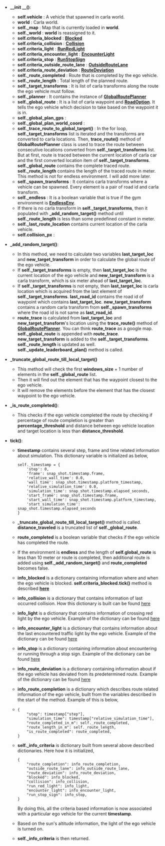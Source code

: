 

- **__init __()**:
  - **self.vehicle** : A vehicle that spawned in carla world.
  - **world** : Carla world.
  - **self._map** : Map that is currently loaded in **world**.
  - **self._world** : **world** is reassigned to it. 
  - **self.criteria_blocked** : [**Blocked**](criteria/blocked.py)
  - **self.criteria_collision** : [**Collision**](criteria/collision.py)
  - **self.criteria_light** : [**RunRedLight**](criteria/run_red_light.py)
  - **self.criteria_encounter_light** : [**EncounterLight**](criteria/encounter_light.py)
  - **self.criteria_stop** : [**RunStopSign**](criteria/run_stop_sign.py)
  - **self.criteria_outside_route_lane** : [**OutsideRouteLane**](criteria/outside_route_lane.py)
  - **self.criteria_route_deviation** : [**RouteDeviation**](criteria/route_deviation.py)
  - **self._route_completed** : Route that is completed by the ego vehicle.
  - **self._route_length** : Total length of the planned route.
  - **self._target_transforms** : It is list of carla transforms along the route the ego vehicle must follow.
  - **self._planner** : It contains the instance of [**GlobalRoutePlanner**](navigation/global_route_planner.py)
  - **self._global_route** : It is a list of carla waypoint and [**RoadOption**](./navigation/map_utils.py). It tells the ego vehicle which decision to take based on the waypoint it is in.
  - **self._global_plan_gps** :
  - **self._global_plan_world_coord** :
  - **self._trace_route_to_global_target()** : In the for loop, **self._target_transforms** list is iterated and the transforms are converted to carla locations. Then, **trace_route()** method of **GlobalRoutePlanner** class is used to trace the route between consecutive locations converted from **self._target_transforms** list. But at first, route is traced between the current location of carla car and the first converted location item of **self._target_transforms**. **self._global_route** contains the complete traced route. **self._route_length** contains the length of the traced route in meter. This method is not for endless environment. I will add more later.
  - **self._spawn_transforms** : It contains carla transforms where a vehicle can be spawned. Every element is a pair of road id and carla transform. 
  - **self._endless** : It is a boolean variable that is true if the gym environment is [**EndlessEnv**](../../../envs/suites/endless_env.py).
  - If there is no carla transform in **self._target_transforms**, then it populated with **_add_random_target()** method until **self._route_length** is less than some predefined constant in meter. 
  - **self._last_route_location** contains current location of the carla vehicle.
  - **self.collision_px** :
- **_add_random_target()**:
  - In this method, we need to calculate two variables **last_target_loc** and **new_target_transform** in order to calculate the global route of the ego vehicle. 
  - If **self._target_transforms** is empty, then **last_target_loc** is the current location of the ego vehicle and **new_target_transform** is a carla transform, which is six meter ahead of **last_target_loc**. 
  - If **self._target_transforms** is not empty, then **last_target_loc** is carla location which is acquired from the last element of **self._target_transforms**. **last_road_id** contains the road id of waypoint which contains **last_target_loc**. **new_target_transform** contains a random carla transform from **self._spawn_transforms** where the road id is not same as **last_road_id**. 
  - **route_trace** is calculated from **last_target_loc** and **new_target_transform**'s location using the **trace_route()** method of [**GlobalRoutePlanner**](navigation/global_route_planner.py). You can think **route_trace** as a google map. **self._global_route** is appended with **route_trace**. **new_target_transform** is added to the **self._target_transforms**. **self._route_length** is updated as well. **self._update_leaderboard_plan()** method is called. 
- **_truncate_global_route_till_local_target()**
  
  - This method will check the first **windows_size** + 1 number of elements in the **self._global_route** list.
  - Then it will find out the element that has the waypoint closest to the ego vehicle.
  - It will remove the elements before the element that has the closest waypoint to the ego vehicle.
- **_is_route_completed()**:
  
  -  This checks if the ego vehicle completed the route by checking if percentage of route completion is greater than **percentage_threshold** and distance between ego vehicle location and target location is less than **distance_threshold**.
- **tick()**:
 
  - **timestamp** contains several step, frame and time related information about simulation. This dictionary variable is initialized as below,
 
        self._timestamp = {
            'step': 0,
            'frame': snap_shot.timestamp.frame,
            'relative_wall_time': 0.0,
            'wall_time': snap_shot.timestamp.platform_timestamp,
            'relative_simulation_time': 0.0,
            'simulation_time': snap_shot.timestamp.elapsed_seconds,
            'start_frame': snap_shot.timestamp.frame,
            'start_wall_time': snap_shot.timestamp.platform_timestamp,
            'start_simulation_time': snap_shot.timestamp.elapsed_seconds
        }
  - **_truncate_global_route_till_local_target()** method is called. **distance_traveled** is a truncated list of **self._global_route**.
  - **route_completed** is a boolean variable that checks if the ego vehicle has completed the route.
  - If the environment is **endless** and the length of **self.global_route** is less than 10 meter or route is completed, then additional route is added using **self._add_random_target()** and **route_completed** becomes false.
  - **info_blocked** is a dictionary containing information where and when the ego vehicle is blocked. **self.criteria_blocked.tick()** method is described [**here**](./criteria/blocked.md)
  - **info_collision** is a dictionary that contains information of last occurred collision. How this dictionary is built can be found [here](../common/criteria/collision.md)
  - **info_light** is a dictionary that contains information of crossing red light by the ego vehicle. Example of the dictionary can be found [here](../common/criteria/run_red_light.md)
  - **info_encounter_light** is a dictionary that contains information about the last encountered traffic light by the ego vehicle. Example of the dictionary can be found [here](../common/criteria/encounter_light.md)
  - **info_stop** is a dictionary containing information about encountering or running through a stop sign. Example of the dictionary can be found [here](../common/criteria/run_stop_sign.md)
  - **info_route_deviation** is a dictionary containing information about if the ego vehicle has deviated from its predetermined route. Example of the dictionary can be found [here](../common/criteria/route_deviation.md)
  - **info_route_completion** is a dictionary which describes route related information of the ego vehicle, built from the variables described in the start of the method. Example of this is below,
  - 
        {
            "step": timestamp["step"],
            "simulation_time": timestamp["relative_simulation_time"],
            "route_completed_in_m": self._route_completed,
            "route_length_in_m": self._route_length,
            "is_route_completed": route_completed,
        }
  - **self._info_criteria** is dictionary built from several above described dictionaries. Here how it is initialized,
  
        {
            "route_completion": info_route_completion,
            "outside_route_lane": info_outside_route_lane,
            "route_deviation": info_route_deviation,
            "blocked": info_blocked,
            "collision": info_collision,
            "run_red_light": info_light,
            "encounter_light": info_encounter_light,
            "run_stop_sign": info_stop,
        }

    By doing this, all the criteria based information is now associated with a particular ego vehicle for the current **timestamp**.
  - Based on the sun's altitude information, the light of the ego vehicle is turned on.
  - **self._info_criteria** is then returned.
